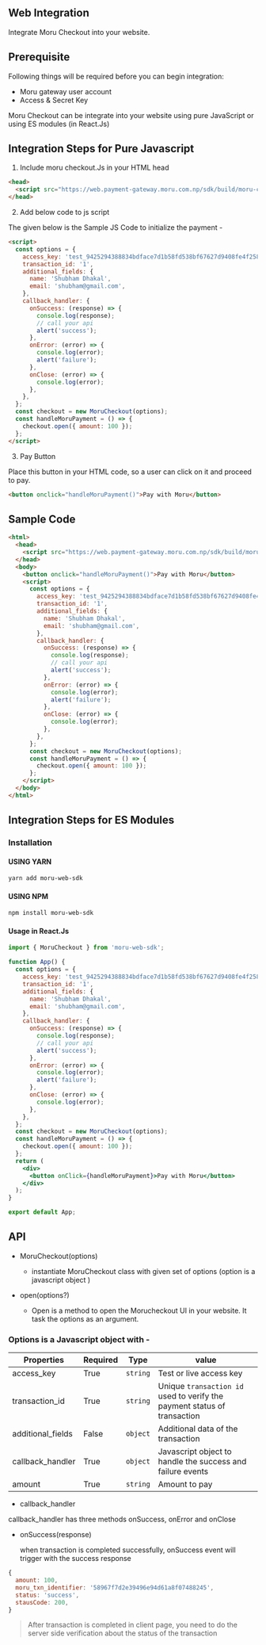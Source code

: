 ## Web Integration

Integrate Moru Checkout into your website.

## Prerequisite

Following things will be required before you can begin integration:

- Moru gateway user account
- Access & Secret Key

Moru Checkout can be integrate into your website using pure JavaScript or using ES modules (in React.Js)

## Integration Steps for Pure Javascript

1. Include moru checkout.Js in your HTML head

```html
<head>
  <script src="https://web.payment-gateway.moru.com.np/sdk/build/moru-checkout.js"></script>
</head>
```

2. Add below code to js script

The given below is the Sample JS Code to initialize the payment -

```html
<script>
  const options = {
    access_key: 'test_9425294388834bdface7d1b58fd538bf67627d9408fe4f2589820cf550a5003d',
    transaction_id: '1',
    additional_fields: {
      name: 'Shubham Dhakal',
      email: 'shubham@gmail.com',
    },
    callback_handler: {
      onSuccess: (response) => {
        console.log(response);
        // call your api
        alert('success');
      },
      onError: (error) => {
        console.log(error);
        alert('failure');
      },
      onClose: (error) => {
        console.log(error);
      },
    },
  };
  const checkout = new MoruCheckout(options);
  const handleMoruPayment = () => {
    checkout.open({ amount: 100 });
  };
</script>
```

3. Pay Button

Place this button in your HTML code, so a user can click on it and proceed to pay.

```html
<button onclick="handleMoruPayment()">Pay with Moru</button>
```

## Sample Code

```html
<html>
  <head>
    <script src="https://web.payment-gateway.moru.com.np/sdk/build/moru-checkout.js"></script>
  </head>
  <body>
    <button onclick="handleMoruPayment()">Pay with Moru</button>
    <script>
      const options = {
        access_key: 'test_9425294388834bdface7d1b58fd538bf67627d9408fe4f2589820cf550a5003d',
        transaction_id: '1',
        additional_fields: {
          name: 'Shubham Dhakal',
          email: 'shubham@gmail.com',
        },
        callback_handler: {
          onSuccess: (response) => {
            console.log(response);
            // call your api
            alert('success');
          },
          onError: (error) => {
            console.log(error);
            alert('failure');
          },
          onClose: (error) => {
            console.log(error);
          },
        },
      };
      const checkout = new MoruCheckout(options);
      const handleMoruPayment = () => {
        checkout.open({ amount: 100 });
      };
    </script>
  </body>
</html>
```

## Integration Steps for ES Modules

### Installation

#### USING YARN

```bash
yarn add moru-web-sdk
```

#### USING NPM

```bash
npm install moru-web-sdk
```

#### Usage in React.Js

```jsx
import { MoruCheckout } from 'moru-web-sdk';

function App() {
  const options = {
    access_key: 'test_9425294388834bdface7d1b58fd538bf67627d9408fe4f2589820cf550a5003d',
    transaction_id: '1',
    additional_fields: {
      name: 'Shubham Dhakal',
      email: 'shubham@gmail.com',
    },
    callback_handler: {
      onSuccess: (response) => {
        console.log(response);
        // call your api
        alert('success');
      },
      onError: (error) => {
        console.log(error);
        alert('failure');
      },
      onClose: (error) => {
        console.log(error);
      },
    },
  };
  const checkout = new MoruCheckout(options);
  const handleMoruPayment = () => {
    checkout.open({ amount: 100 });
  };
  return (
    <div>
      <button onClick={handleMoruPayment}>Pay with Moru</button>
    </div>
  );
}

export default App;
```

## API

- MoruCheckout(options)

  - instantiate MoruCheckout class with given set of options (option is a javascript object )

- open(options?)

  - Open is a method to open the Morucheckout UI in your website. It task the options as an argument.

### Options is a Javascript object with -

| Properties        | Required | Type     | value                                                                    |
| ----------------- | -------- | -------- | ------------------------------------------------------------------------ |
| access_key        | True     | `string` | Test or live access key                                                  |
| transaction_id    | True     | `string` | Unique `transaction id` used to verify the payment status of transaction |
| additional_fields | False    | `object` | Additional data of the transaction                                       |
| callback_handler  | True     | `object` | Javascript object to handle the success and failure events               |
| amount            | True     | `string` | Amount to pay                                                            |

- callback_handler

callback_handler has three methods onSuccess, onError and onClose

- onSuccess(response)

  when transaction is completed successfully, onSuccess event will trigger with the success response

```js
{
  amount: 100,
  moru_txn_identifier: '58967f7d2e39496e94d61a8f07488245',
  status: 'success',
  stausCode: 200,
}
```

> After transaction is completed in client page, you need to do the server side verification about the status of the transaction
